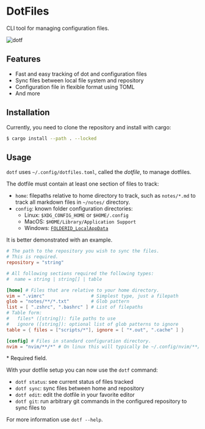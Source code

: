 # DotFiles

CLI tool for managing configuration files.

![dotf](https://user-images.githubusercontent.com/14161483/196793590-65b571ca-8d14-4d5e-9c64-cd686d816e98.png)

## Features

- Fast and easy tracking of dot and configuration files
- Sync files between local file system and repository
- Configuration file in flexible format using TOML
- And more

## Installation

Currently, you need to clone the repository and install with cargo:

```sh
$ cargo install --path . --locked
```

## Usage

`dotf` uses `~/.config/dotfiles.toml`, called the _dotfile_, to manage dotfiles.

The dotfile must contain at least one section of files to track:
- `home`: filepaths relative to home directory to track, such as `notes/*.md` to track all markdown files in `~/notes/` directory.
- `config`: known folder configuration directories:
  - Linux: `$XDG_CONFIG_HOME` or `$HOME/.config`
  - MacOS: `$HOME/Library/Application Support`
  - Windows: [`FOLDERID_LocalAppData`](https://learn.microsoft.com/sv-se/windows/win32/shell/knownfolderid?redirectedfrom=MSDN)

It is better demonstrated with an example.

```toml
# The path to the repository you wish to sync the files.
# This is required.
repository = "string"

# All following sections required the following types:
#  name = string | string[] | table

[home] # Files that are relative to your home directory.
vim = ".vimrc"                 # Simplest type, just a filepath
glob = "notes/**/*.txt"        # Glob pattern
list = [ ".zshrc", ".bashrc" ] # List of filepaths
# Table form:
#   files* ([string]): file paths to use
#   ignore ([string]): optional list of glob patterns to ignore
table = { files = ["scripts/*"], ignore = [ "*.out", ".cache" ] }

[config] # Files in standard configuration directory.
nvim = "nvim/**/*" # On linux this will typically be ~/.config/nvim/**/*
```

\* Required field.

With your dotfile setup you can now use the `dotf` command:
  - `dotf status`: see current status of files tracked
  - `dotf sync`: sync files between home and repository
  - `dotf edit`: edit the dotfile in your favorite editor
  - `dotf git`: run arbitrary git commands in the configured repository to sync files to

For more information use `dotf --help`.
